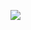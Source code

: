 <a href="https://juncture-digital.org"><img src="https://gitcdn.link/cdn/jstor-labs/juncture/main/images/ve-button.png"></a>

<ve-config title="Documentation" banner="https://upload.wikimedia.org/wikipedia/commons/thumb/c/c5/13-11-02-olb-by-RalfR-03.jpg/1024px-13-11-02-olb-by-RalfR-03.jpg">

